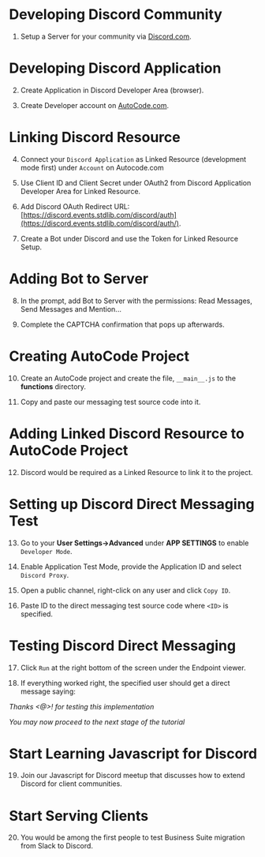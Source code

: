 # Developing Discord Community

1. Setup a Server for your community via [Discord.com](https://www.discord.com).

# Developing Discord Application

2. Create Application in Discord Developer Area (browser).

3. Create Developer account on [AutoCode.com](https://www.autocode.com).

# Linking Discord Resource

4. Connect your `Discord Application` as Linked Resource (development mode first) under `Account` on Autocode.com

5. Use Client ID and Client Secret under OAuth2 from Discord Application Developer Area for Linked Resource.

6. Add Discord OAuth Redirect URL: [https://discord.events.stdlib.com/discord/auth](https://discord.events.stdlib.com/discord/auth/).

7. Create a Bot under Discord and use the Token for Linked Resource Setup.

# Adding Bot to Server

8. In the prompt, add Bot to Server with the permissions: Read Messages, Send Messages and Mention...

9. Complete the CAPTCHA confirmation that pops up afterwards.

# Creating AutoCode Project

10. Create an AutoCode project and create the file, `__main__.js` to the **functions** directory.

11. Copy and paste our messaging test source code into it.

# Adding Linked Discord Resource to AutoCode Project

12. Discord would be required as a Linked Resource to link it to the project.

# Setting up Discord Direct Messaging Test

13. Go to your **User Settings->Advanced** under **APP SETTINGS** to enable `Developer Mode`.

14. Enable Application Test Mode, provide the Application ID and select `Discord Proxy`.

15. Open a public channel, right-click on any user and click `Copy ID`.

16. Paste ID to the direct messaging test source code where `<ID>` is specified.

# Testing Discord Direct Messaging

17. Click `Run` at the right bottom of the screen under the Endpoint viewer.

18. If everything worked right, the specified user should get a direct message saying:

_Thanks <@<ID>>! for testing this implementation_

_You may now proceed to the next stage of the tutorial_

# Start Learning Javascript for Discord

19. Join our Javascript for Discord meetup that discusses how to extend Discord for client communities.

# Start Serving Clients

20. You would be among the first people to test Business Suite migration from Slack to Discord.
